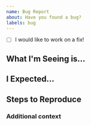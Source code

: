 ```yaml
---
name: Bug Report
about: Have you found a bug?
labels: bug
---
```


<!-- The process for bug fixing is:

- We will first assess if the behavior is different from what should occur
- Confirm the bug is reproducible
- Decide how to best fix the bug
- Work towards a fix
-->

<!-- If you would like to implement a PR, we are happy to help you go through the process! -->

- [ ] I would like to work on a fix!

## What I'm Seeing is...

## I Expected...

## Steps to Reproduce

<!-- Describe how to reproduce the issue. Please provide a minimal standalone reproduction,
ideally a link to a repository or demo if possible, where the bug can be observed.
Reproduction is essential to confirming and fixing a bug, and working with us to reproduce it helps tremendously! -->

### Additional context

<!-- Add any other context about the problem here, or a suggestion for a possible fix -->
